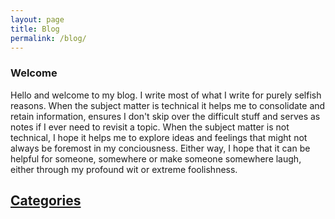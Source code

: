 ```yaml
---
layout: page
title: Blog
permalink: /blog/
---
```


### Welcome  

Hello and welcome to my blog. I write most of what I write for purely selfish reasons. When the subject matter is technical it helps me to consolidate and retain information, ensures I don't skip over the difficult stuff and serves as notes if I ever need to revisit a topic. When the subject matter is not technical, I hope it helps me to explore ideas and feelings that might not always be foremost in my conciousness. Either way, I hope that it can be helpful for someone, somewhere or make someone somewhere laugh, either through my profound wit or extreme foolishness.

## [Categories](/blog/categories)
